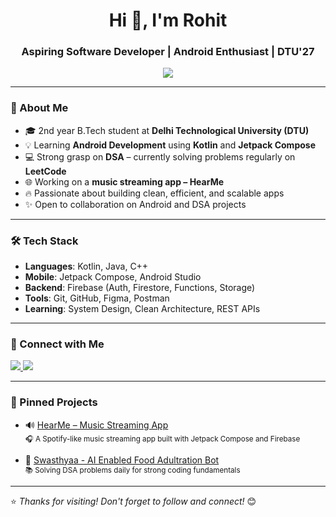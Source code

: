 <h1 align="center">Hi 👋, I'm Rohit</h1>
<h3 align="center">Aspiring Software Developer | Android Enthusiast | DTU'27</h3>

<p align="center">
  <img src="https://readme-typing-svg.herokuapp.com?color=F7971E&lines=DSA+%7C+Android+Dev+%7C+Kotlin+%7C+Jetpack+Compose+%7C+Firebase+%7C+Always+Learning...&center=true&width=500" />
</p>

---

### 🚀 About Me

- 🎓 2nd year B.Tech student at **Delhi Technological University (DTU)**
- 💡 Learning **Android Development** using **Kotlin** and **Jetpack Compose**
- 💻 Strong grasp on **DSA** – currently solving problems regularly on **LeetCode**
- 🌐 Working on a **music streaming app – HearMe**
- 🔥 Passionate about building clean, efficient, and scalable apps
- ✨ Open to collaboration on Android and DSA projects

---

### 🛠️ Tech Stack

- **Languages**: Kotlin, Java, C++
- **Mobile**: Jetpack Compose, Android Studio
- **Backend**: Firebase (Auth, Firestore, Functions, Storage)
- **Tools**: Git, GitHub, Figma, Postman
- **Learning**: System Design, Clean Architecture, REST APIs

---



### 🔗 Connect with Me

<p align="left">
  <a href="https://www.linkedin.com/in/rohit-kumar-4560bb30b/" target="_blank"> 
    <img src="https://img.shields.io/badge/LinkedIn-blue?style=for-the-badge&logo=linkedin" />
  </a>
  <a href="mailto:rohitkumar66909@gmail.com">
    <img src="https://img.shields.io/badge/Gmail-red?style=for-the-badge&logo=gmail&logoColor=white" />
  </a>
</p>

---

### 📌 Pinned Projects

- 🔊 [HearMe – Music Streaming App](https://github.com/khitoliya/MusicStreamingApp)  
  <sub>🎧 A Spotify-like music streaming app built with Jetpack Compose and Firebase</sub>

- 🧠 [Swasthyaa - AI Enabled Food Adultration Bot](https://github.com/khitoliya/swasthya-telegram-bot)  
  <sub>📚 Solving DSA problems daily for strong coding fundamentals</sub>

---

⭐️ *Thanks for visiting! Don't forget to follow and connect!* 😊  



